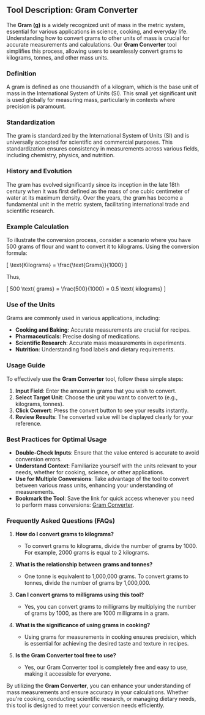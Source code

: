## Tool Description: Gram Converter

The **Gram (g)** is a widely recognized unit of mass in the metric system, essential for various applications in science, cooking, and everyday life. Understanding how to convert grams to other units of mass is crucial for accurate measurements and calculations. Our **Gram Converter** tool simplifies this process, allowing users to seamlessly convert grams to kilograms, tonnes, and other mass units.

### Definition

A gram is defined as one thousandth of a kilogram, which is the base unit of mass in the International System of Units (SI). This small yet significant unit is used globally for measuring mass, particularly in contexts where precision is paramount.

### Standardization

The gram is standardized by the International System of Units (SI) and is universally accepted for scientific and commercial purposes. This standardization ensures consistency in measurements across various fields, including chemistry, physics, and nutrition.

### History and Evolution

The gram has evolved significantly since its inception in the late 18th century when it was first defined as the mass of one cubic centimeter of water at its maximum density. Over the years, the gram has become a fundamental unit in the metric system, facilitating international trade and scientific research.

### Example Calculation

To illustrate the conversion process, consider a scenario where you have 500 grams of flour and want to convert it to kilograms. Using the conversion formula:

\[ \text{Kilograms} = \frac{\text{Grams}}{1000} \]

Thus, 

\[ 500 \text{ grams} = \frac{500}{1000} = 0.5 \text{ kilograms} \]

### Use of the Units

Grams are commonly used in various applications, including:

- **Cooking and Baking**: Accurate measurements are crucial for recipes.
- **Pharmaceuticals**: Precise dosing of medications.
- **Scientific Research**: Accurate mass measurements in experiments.
- **Nutrition**: Understanding food labels and dietary requirements.

### Usage Guide

To effectively use the **Gram Converter** tool, follow these simple steps:

1. **Input Field**: Enter the amount in grams that you wish to convert.
2. **Select Target Unit**: Choose the unit you want to convert to (e.g., kilograms, tonnes).
3. **Click Convert**: Press the convert button to see your results instantly.
4. **Review Results**: The converted value will be displayed clearly for your reference.

### Best Practices for Optimal Usage

- **Double-Check Inputs**: Ensure that the value entered is accurate to avoid conversion errors.
- **Understand Context**: Familiarize yourself with the units relevant to your needs, whether for cooking, science, or other applications.
- **Use for Multiple Conversions**: Take advantage of the tool to convert between various mass units, enhancing your understanding of measurements.
- **Bookmark the Tool**: Save the link for quick access whenever you need to perform mass conversions: [Gram Converter](https://www.inayam.co/unit-converter/mass).

### Frequently Asked Questions (FAQs)

1. **How do I convert grams to kilograms?**
   - To convert grams to kilograms, divide the number of grams by 1000. For example, 2000 grams is equal to 2 kilograms.

2. **What is the relationship between grams and tonnes?**
   - One tonne is equivalent to 1,000,000 grams. To convert grams to tonnes, divide the number of grams by 1,000,000.

3. **Can I convert grams to milligrams using this tool?**
   - Yes, you can convert grams to milligrams by multiplying the number of grams by 1000, as there are 1000 milligrams in a gram.

4. **What is the significance of using grams in cooking?**
   - Using grams for measurements in cooking ensures precision, which is essential for achieving the desired taste and texture in recipes.

5. **Is the Gram Converter tool free to use?**
   - Yes, our Gram Converter tool is completely free and easy to use, making it accessible for everyone.

By utilizing the **Gram Converter**, you can enhance your understanding of mass measurements and ensure accuracy in your calculations. Whether you're cooking, conducting scientific research, or managing dietary needs, this tool is designed to meet your conversion needs efficiently.